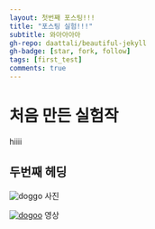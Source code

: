 ```yaml
---
layout: 첫번째 포스팅!!!
title: "포스팅 실험!!!"
subtitle: 와아아아아
gh-repo: daattali/beautiful-jekyll
gh-badge: [star, fork, follow]
tags: [first_test]
comments: true
---
```



# 처음 만든 실험작

hiiii

## 두번째 헤딩

![doggo](https://cdn.crowdpic.net/list-thumb/thumb_l_9F99CF91CED30CBE932F2D0805EC8B12.jpg)
사진

[![dogoo](https://img.youtube.com/vi/u_Cp8y-woVM/0.jpg)](https://www.youtube.com/watch?v=u_Cp8y-woVM?t=0s) 
영상
